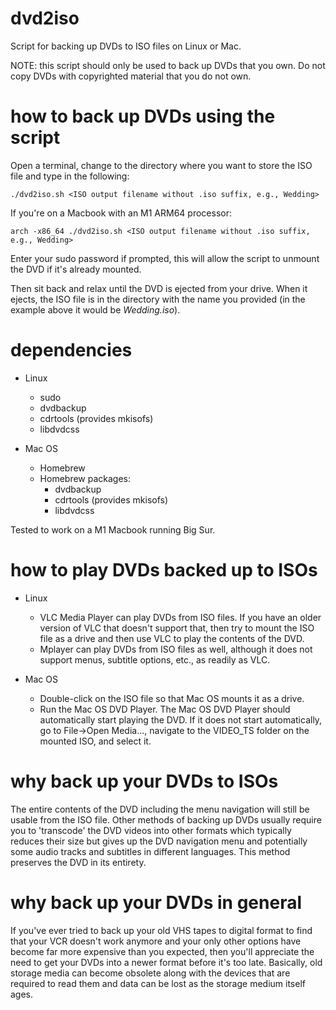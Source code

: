 # dvd2iso
Script for backing up DVDs to ISO files on Linux or Mac.

NOTE: this script should only be used to back up DVDs that you own. Do not copy DVDs with copyrighted material that you do not own.

# how to back up DVDs using the script

Open a terminal, change to the directory where you want to store the ISO file and type in the following:

```
./dvd2iso.sh <ISO output filename without .iso suffix, e.g., Wedding>
```

If you're on a Macbook with an M1 ARM64 processor:

```
arch -x86_64 ./dvd2iso.sh <ISO output filename without .iso suffix, e.g., Wedding>
```

Enter your sudo password if prompted, this will allow the script to unmount the DVD if it's already mounted.

Then sit back and relax until the DVD is ejected from your drive. When it ejects, the ISO file is in the directory with the name you provided (in the example above it would be *Wedding.iso*).

# dependencies

* Linux
  * sudo
  * dvdbackup
  * cdrtools (provides mkisofs)
  * libdvdcss

* Mac OS
  * Homebrew
  * Homebrew packages:
    * dvdbackup
    * cdrtools (provides mkisofs)
    * libdvdcss

Tested to work on a M1 Macbook running Big Sur.

# how to play DVDs backed up to ISOs

* Linux
  * VLC Media Player can play DVDs from ISO files. If you have an older version of VLC that doesn't support that, then try to mount the ISO file as a drive and then use VLC to play the contents of the DVD.
  * Mplayer can play DVDs from ISO files as well, although it does not support menus, subtitle options, etc., as readily as VLC.

* Mac OS
  * Double-click on the ISO file so that Mac OS mounts it as a drive.
  * Run the Mac OS DVD Player. The Mac OS DVD Player should automatically start playing the DVD. If it does not start automatically, go to File->Open Media..., navigate to the VIDEO_TS folder on the mounted ISO, and select it.

# why back up your DVDs to ISOs
The entire contents of the DVD including the menu navigation will still be usable from the ISO file. Other methods of backing up DVDs usually require you to 'transcode' the DVD videos into other formats which typically reduces their size but gives up the DVD navigation menu and potentially some audio tracks and subtitles in different languages. This method preserves the DVD in its entirety.

# why back up your DVDs in general
If you've ever tried to back up your old VHS tapes to digital format to find that your VCR doesn't work anymore and your only other options have become far more expensive than you expected, then you'll appreciate the need to get your DVDs into a newer format before it's too late. Basically, old storage media can become obsolete along with the devices that are required to read them and data can be lost as the storage medium itself ages.
